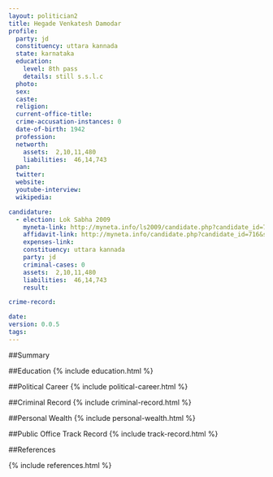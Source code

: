 ```yaml
---
layout: politician2
title: Hegade Venkatesh Damodar
profile: 
  party: jd
  constituency: uttara kannada
  state: karnataka
  education: 
    level: 8th pass
    details: still s.s.l.c
  photo: 
  sex: 
  caste: 
  religion: 
  current-office-title: 
  crime-accusation-instances: 0
  date-of-birth: 1942
  profession: 
  networth: 
    assets:  2,10,11,480
    liabilities:  46,14,743
  pan: 
  twitter: 
  website: 
  youtube-interview: 
  wikipedia: 

candidature: 
  - election: Lok Sabha 2009
    myneta-link: http://myneta.info/ls2009/candidate.php?candidate_id=716
    affidavit-link: http://myneta.info/candidate.php?candidate_id=716&scan=original
    expenses-link: 
    constituency: uttara kannada 
    party: jd
    criminal-cases: 0
    assets:  2,10,11,480
    liabilities:  46,14,743
    result:  

crime-record: 

date: 
version: 0.0.5
tags: 
---
```

##Summary


##Education
{% include education.html %}


##Political Career
{% include political-career.html %}


##Criminal Record
{% include criminal-record.html %}


##Personal Wealth
{% include personal-wealth.html %}


##Public Office Track Record
{% include track-record.html %}


##References


{% include references.html %}